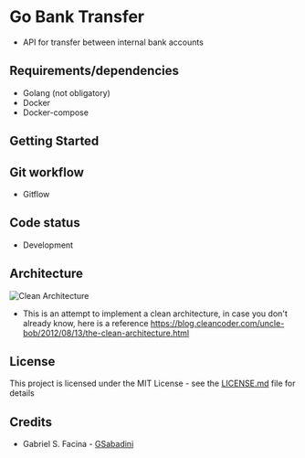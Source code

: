 # Go Bank Transfer
- API for transfer between internal bank accounts

## Requirements/dependencies
- Golang (not obligatory)
- Docker
- Docker-compose

## Getting Started

## Git workflow
- Gitflow

## Code status
- Development

## Architecture

![Clean Architecture](docs/cleanarch.png)

-  This is an attempt to implement a clean architecture, in case you don't already know, here is a reference https://blog.cleancoder.com/uncle-bob/2012/08/13/the-clean-architecture.html

## License
This project is licensed under the MIT License - see the [LICENSE.md](LICENSE.md) file for details

## Credits
- Gabriel S. Facina - [GSabadini](https://github.com/GSabadini)